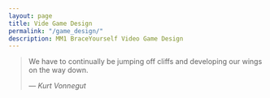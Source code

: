 ```yaml
---
layout: page
title: Vide Game Design
permalink: "/game_design/"
description: MM1 BraceYourself Video Game Design
---
```


> We have to continually be jumping off cliffs and developing our wings on the way down.
>
> &mdash; <cite>Kurt Vonnegut</cite>
